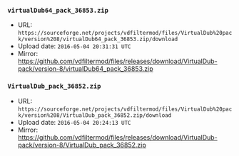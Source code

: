 ### `virtualDub64_pack_36853.zip`

- URL: `https://sourceforge.net/projects/vdfiltermod/files/VirtualDub%20pack/version%208/virtualDub64_pack_36853.zip/download`
- Upload date: `2016-05-04 20:31:31 UTC`
- Mirror: https://github.com/vdfiltermod/files/releases/download/VirtualDub-pack/version-8/virtualDub64_pack_36853.zip


### `VirtualDub_pack_36852.zip`

- URL: `https://sourceforge.net/projects/vdfiltermod/files/VirtualDub%20pack/version%208/VirtualDub_pack_36852.zip/download`
- Upload date: `2016-05-04 20:24:13 UTC`
- Mirror: https://github.com/vdfiltermod/files/releases/download/VirtualDub-pack/version-8/VirtualDub_pack_36852.zip
